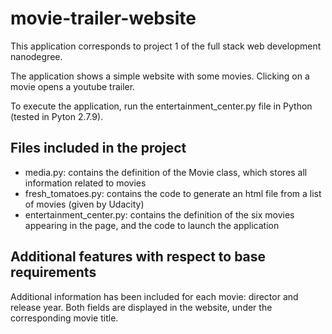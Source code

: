# movie-trailer-website

This application corresponds to project 1 of the full stack web development nanodegree.

The application shows a simple website with some movies. Clicking on a movie opens a youtube trailer.

To execute the application, run the entertainment_center.py file in Python (tested in Pyton 2.7.9). 


## Files included in the project

- media.py: contains the definition of the Movie class, which stores all information related to movies
- fresh_tomatoes.py: contains the code to generate an html file from a list of movies (given by Udacity)
- entertainment_center.py: contains the definition of the six movies appearing in the page, and the code to launch the application

## Additional features with respect to base requirements

Additional information has been included for each movie: director and release year. Both fields are displayed in the website, under the corresponding movie title.
